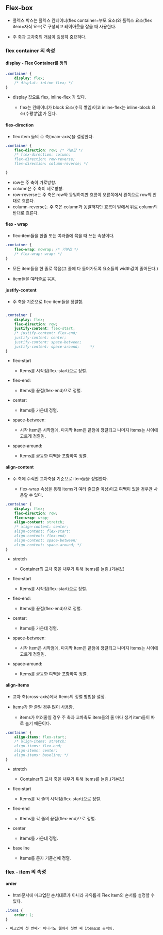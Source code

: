 ## Flex-box

- 플렉스 박스는 플렉스 컨테이너(flex container=부모 요소)와 플렉스 요소(flex item=자식 요소)로 구성되고 레이아웃을 잡을 때 사용한다.

- 주 축과 교차축의 개념이 굉장히 중요하다.

### flex container 의 속성

#### display - Flex Container를 정의

```css
.container {
    display: flex;
    /* displat: inline-flex; */
}
```

- display 값으로 flex, inline-flex 가 있다.

    - flex는 컨테이너가 block 요소(수직 쌓임)이고 inline-flex는 inline-block 요소(수평쌓임)가 된다.

#### flex-direction

- flex item 들의 주 축(main-axis)을 설정한다.

```css
.container {
    flex-direction: row; /* 기본값 */
    /* flex-direction: column;
    flex-direction: row-reverse;
    flex-direction: column-reverse; */

}
```
- row는 주 축이 가로방향.
- column은 주 축이 세로방향.
- row-reverse는 주 축은 row와 동일하지만 흐름이 오른쪽에서 왼쪽으로 row의 반대로 흐른다.
- column-reverse는 주 축은 column과 동일하지만 흐름이 밑에서 위로 column의 반대로 흐른다.


#### flex - wrap

- flex-item들을 한줄 또는 여러줄에 묶을 때 쓰는 속성이다.

```css
.container {
    flex-wrap: nowrap; /* 기본값 */
    /* flex-wrap: wrap: */
}
```

- 모든 item들을 한 줄로 묶음(그 줄에 다 들어가도록 요소들의 width값이 줄어든다.)

- item들을 여러줄로 묶음.

#### justify-content

- 주 축을 기준으로 flex-item들을 정렬함.

```css

.container {
    display: flex;
    flex-direction: row;
    justify-content: flex-start;
    /* justify-content: flex-end;
    justify-content: center;
    justify-content: space-between;
    justify-content: space-around;     */
}
```
- flex-start
    - Items를 시작점(flex-start)으로 정렬.
  
- flex-end:	
    - Items를 끝점(flex-end)으로 정렬.
  
- center: 
    - Items를 가운데 정렬.	
  
- space-between: 
    - 시작 Item은 시작점에, 마지막 Item은 끝점에 정렬되고 나머지 Items는 사이에 고르게 정렬됨.
  
- space-around:	
    - Items를 균등한 여백을 포함하여 정렬.


#### align-content

- 주 축에 수직인 교차축을 기준으로 item들을 정렬한다.

    - flex-wrap 속성을 통해 Items가 여러 줄(2줄 이상)이고 여백이 있을 경우만 사용할 수 있다.

```css
.container {
    display: flex;
    flex-direction: row;
    flex-wrap: wrap;
    align-content: stretch;
    /* align-content: center;
    align-content: flex-start;
    align-content: flex-end;
    align-content: space-between;
    align-content: space-around; */
}
```
- stretch
    - Container의 교차 축을 채우기 위해 Items를 늘림.(기본값)
  
- flex-start
    - Items를 시작점(flex-start)으로 정렬.	
  
- flex-end:	
    - Items를 끝점(flex-end)으로 정렬.	
  
- center:	
    - Items를 가운데 정렬.	
  
- space-between:	
    - 시작 Item은 시작점에, 마지막 Item은 끝점에 정렬되고 나머지 Items는 사이에 고르게 정렬됨.	
  
- space-around:	
    - Items를 균등한 여백을 포함하여 정렬.


#### align-items

- 교차 축(cross-axis)에서 Items의 정렬 방법을 설정.

- Items가 한 줄일 경우 많이 사용함.
    - items가 여러줄일 경우 주 축과 교차축도 item들의 줄 마다 생겨 item들이 따로 놀기 때문이다.

```css
.container {
    align-items: flex-start;
    /* align-items: stretch;
    align-items: flex-end;
    align-items: center;
    align-items: baseline; */
}
```

- stretch	
    - Container의 교차 축을 채우기 위해 Items를 늘림.(기본값)
  
- flex-start	
    - Items를 각 줄의 시작점(flex-start)으로 정렬.
  	
- flex-end	
    - Items를 각 줄의 끝점(flex-end)으로 정렬.

- center	
    - Items를 가운데 정렬.
  	
- baseline	
    - Items를 문자 기준선에 정렬.

### flex - item 의 속성

#### order

- html문서에 마크업한 순서대로가 아니라 자유롭게 Flex Item의 순서를 설정할 수 있다.

```css
.item1 {
    order: 1;
}

- 마크업이 첫 번째가 아니라도 웹에서 첫번 째 item으로 출력됨.
